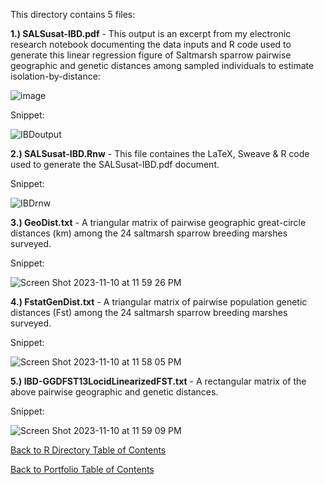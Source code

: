 This directory contains 5 files:

**1.) SALSusat-IBD.pdf** - This output is an excerpt from my electronic research notebook documenting the data inputs and R code used to generate this linear regression figure of Saltmarsh sparrow pairwise geographic and genetic distances among sampled individuals to estimate isolation-by-distance:

![image](https://github.com/LEFenderson/Portfolio/assets/49617364/9678938f-7573-4f90-bdc5-39207c7fc2c3)

Snippet:

![IBDoutput](https://github.com/LEFenderson/Portfolio/assets/49617364/59d67603-2299-4aee-9ceb-7af9be3a53c2)


**2.) SALSusat-IBD.Rnw** - This file containes the LaTeX, Sweave & R code used to generate the SALSusat-IBD.pdf document.

Snippet:

![IBDrnw](https://github.com/LEFenderson/Portfolio/assets/49617364/8e37395c-01d1-4b9d-bffb-65734b19b7d5)

**3.) GeoDist.txt** - A triangular matrix of pairwise geographic great-circle distances (km) among the 24 saltmarsh sparrow breeding marshes surveyed.

Snippet:

![Screen Shot 2023-11-10 at 11 59 26 PM](https://github.com/LEFenderson/Portfolio/assets/49617364/84379286-f4fa-4a0e-aa39-1f81174105d7)

**4.) FstatGenDist.txt** - A triangular matrix of pairwise population genetic distances (Fst) among the 24 saltmarsh sparrow breeding marshes surveyed.

Snippet:

![Screen Shot 2023-11-10 at 11 58 05 PM](https://github.com/LEFenderson/Portfolio/assets/49617364/c7299643-c33b-438e-89c4-6a76976d1fe5)

**5.) IBD-GGDFST13LocidLinearizedFST.txt** - A rectangular matrix of the above pairwise geographic and genetic distances.

Snippet:

![Screen Shot 2023-11-10 at 11 59 09 PM](https://github.com/LEFenderson/Portfolio/assets/49617364/380fd45f-5061-42ed-9512-14a6b809fdd2)

[Back to R Directory Table of Contents](https://github.com/LEFenderson/Portfolio/tree/main/R#r-directory)

[Back to Portfolio Table of Contents](https://github.com/LEFenderson/Portfolio/blob/main/README.md#portfolio)
